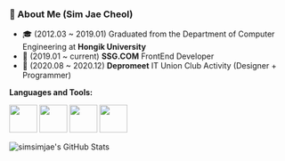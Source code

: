 <h3> 👨 About Me (Sim Jae Cheol) </h3>

- 🎓 (2012.03 ~ 2019.01) Graduated from the Department of Computer Engineering at **Hongik University**
- 🤔 (2019.01 ~ current) **SSG.COM** FrontEnd Developer
- 🌱 (2020.08 ~ 2020.12) **Depromeet** IT Union Club Activity (Designer + Programmer)

**Languages and Tools:** 

<p align="left">
  <img src="https://media3.giphy.com/media/kdFc8fubgS31b8DsVu/giphy.webp" width="50">
  <img src="https://media3.giphy.com/media/ln7z2eWriiQAllfVcn/200w.webp" width="50">
  <img src="https://i.giphy.com/media/eNAsjO55tPbgaor7ma/200w.webp" width="50">
  <img src="https://i.giphy.com/media/IdyAQJVN2kVPNUrojM/200.webp" width="50">
</p>

![simsimjae's GitHub Stats](https://github-readme-stats.vercel.app/api?username=simsimjae&show_icons=true&count_private=true)
